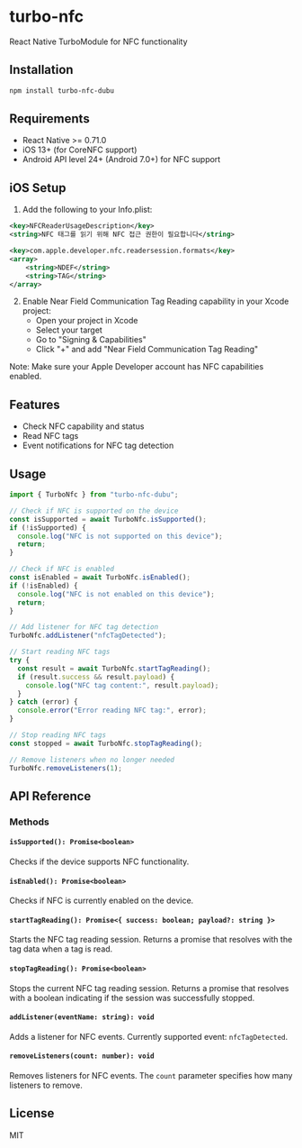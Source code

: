 # turbo-nfc

React Native TurboModule for NFC functionality

## Installation

```sh
npm install turbo-nfc-dubu
```

## Requirements

- React Native >= 0.71.0
- iOS 13+ (for CoreNFC support)
- Android API level 24+ (Android 7.0+) for NFC support

## iOS Setup

1. Add the following to your Info.plist:

```xml
<key>NFCReaderUsageDescription</key>
<string>NFC 태그를 읽기 위해 NFC 접근 권한이 필요합니다</string>

<key>com.apple.developer.nfc.readersession.formats</key>
<array>
    <string>NDEF</string>
    <string>TAG</string>
</array>
```

2. Enable Near Field Communication Tag Reading capability in your Xcode project:
   - Open your project in Xcode
   - Select your target
   - Go to "Signing & Capabilities"
   - Click "+" and add "Near Field Communication Tag Reading"

Note: Make sure your Apple Developer account has NFC capabilities enabled.

## Features

- Check NFC capability and status
- Read NFC tags
- Event notifications for NFC tag detection

## Usage

```typescript
import { TurboNfc } from "turbo-nfc-dubu";

// Check if NFC is supported on the device
const isSupported = await TurboNfc.isSupported();
if (!isSupported) {
  console.log("NFC is not supported on this device");
  return;
}

// Check if NFC is enabled
const isEnabled = await TurboNfc.isEnabled();
if (!isEnabled) {
  console.log("NFC is not enabled on this device");
  return;
}

// Add listener for NFC tag detection
TurboNfc.addListener("nfcTagDetected");

// Start reading NFC tags
try {
  const result = await TurboNfc.startTagReading();
  if (result.success && result.payload) {
    console.log("NFC tag content:", result.payload);
  }
} catch (error) {
  console.error("Error reading NFC tag:", error);
}

// Stop reading NFC tags
const stopped = await TurboNfc.stopTagReading();

// Remove listeners when no longer needed
TurboNfc.removeListeners(1);
```

## API Reference

### Methods

#### `isSupported(): Promise<boolean>`

Checks if the device supports NFC functionality.

#### `isEnabled(): Promise<boolean>`

Checks if NFC is currently enabled on the device.

#### `startTagReading(): Promise<{ success: boolean; payload?: string }>`

Starts the NFC tag reading session. Returns a promise that resolves with the tag data when a tag is read.

#### `stopTagReading(): Promise<boolean>`

Stops the current NFC tag reading session. Returns a promise that resolves with a boolean indicating if the session was successfully stopped.

#### `addListener(eventName: string): void`

Adds a listener for NFC events. Currently supported event: `nfcTagDetected`.

#### `removeListeners(count: number): void`

Removes listeners for NFC events. The `count` parameter specifies how many listeners to remove.

## License

MIT
